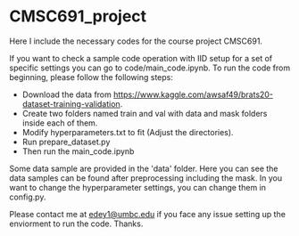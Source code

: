 # CMSC691_project
Here I include the necessary codes for the course project CMSC691.

If you want to check a sample code operation with IID setup for a set of specific settings you can go to code/main_code.ipynb.
To run the code from beginning, please follow the following steps:
- Download the data from https://www.kaggle.com/awsaf49/brats20-dataset-training-validation.
- Create two folders named train and val with data and mask folders inside each of them.
- Modify hyperparameters.txt to fit (Adjust the directories).
- Run prepare_dataset.py
- Then run the main_code.ipynb

Some data sample are provided in the 'data' folder. Here you can see the data samples can be found after preprocessing including the mask.
In you want to change the hyperparameter settings, you can change them in config.py.

Please contact me at edey1@umbc.edu if you face any issue setting up the enviorment to run the code.
Thanks.

